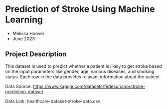 # Prediction of Stroke Using Machine Learning
  - Melissa Hoover
  - June 2023

## Project Description
This dataset is used to predict whether a patient is likely to get stroke based on the input parameters like gender, age, various diseases, and smoking status. Each row in the data provides relavant information about the patient.

Data Source: https://www.kaggle.com/datasets/fedesoriano/stroke-prediction-dataset

Data Link: healthcare-dataset-stroke-data.csv
